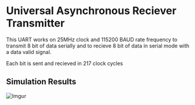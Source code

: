 # Universal Asynchronous Reciever Transmitter

This UART works on 25MHz clock and 115200 BAUD rate frequency to transmit 8 bit of data serially and to recieve 8 bit of data in serial mode with a data valid signal.

Each bit is sent and recieved in 217 clock cycles

## Simulation Results
![Imgur](https://i.imgur.com/NVDeaZ9.png)
